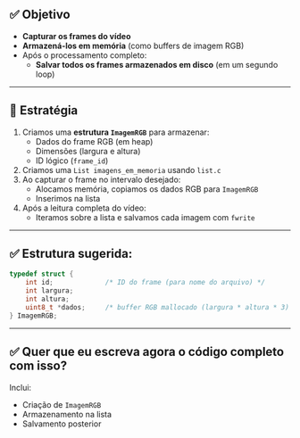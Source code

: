## ✅ Objetivo

- **Capturar os frames do vídeo**
- **Armazená-los em memória** (como buffers de imagem RGB)
- Após o processamento completo:
  - **Salvar todos os frames armazenados em disco** (em um segundo loop)

---

## 🧠 Estratégia

1. Criamos uma **estrutura `ImagemRGB`** para armazenar:
   - Dados do frame RGB (em heap)
   - Dimensões (largura e altura)
   - ID lógico (`frame_id`)
2. Criamos uma `List imagens_em_memoria` usando `list.c`
3. Ao capturar o frame no intervalo desejado:
   - Alocamos memória, copiamos os dados RGB para `ImagemRGB`
   - Inserimos na lista
4. Após a leitura completa do vídeo:
   - Iteramos sobre a lista e salvamos cada imagem com `fwrite`

---

## ✅ Estrutura sugerida:

```c
typedef struct {
    int id;             /* ID do frame (para nome do arquivo) */
    int largura;
    int altura;
    uint8_t *dados;     /* buffer RGB mallocado (largura * altura * 3) */
} ImagemRGB;
```

---

## ✅ Quer que eu escreva agora o código completo com isso?
Inclui:

- Criação de `ImagemRGB`
- Armazenamento na lista
- Salvamento posterior
